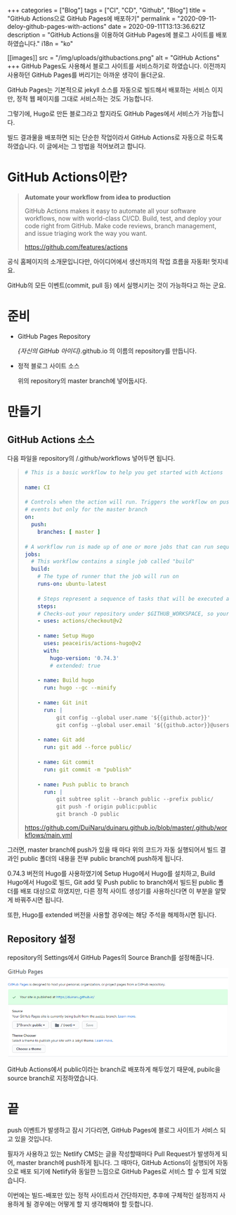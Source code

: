 +++
categories = ["Blog"]
tags = ["CI", "CD", "Github", "Blog"]
title = "GitHub Actions으로 GitHub Pages에 배포하기"
permalink = "2020-09-11-deloy-github-pages-with-actions"
date = 2020-09-11T13:13:36.621Z
description = "GitHub Actions을 이용하여 GitHub Pages에 블로그 사이트를 배포하였습니다."
i18n = "ko"

[[images]]
src = "/img/uploads/githubactions.png"
alt = "GitHub Actions"
+++
GitHub Pages도 사용해서 블로그 사이트를 서비스하기로 하였습니다. 이전까지 사용하던 GitHub Pages를 버리기는 아까운 생각이 들더군요.

GitHub Pages는 기본적으로 jekyll 소스를 자동으로 빌드해서 배포하는 서비스 이지만, 정적 웹 페이지를 그대로 서비스하는 것도 가능합니다.

그렇기에, Hugo로 만든 블로그라고 할지라도 GitHub Pages에서 서비스가 가능합니다.

빌드 결과물을 배포하면 되는 단순한 작업이라서 GitHub Actions로 자동으로 하도록 하였습니다. 이 글에서는 그 방법을 적어보려고 합니다.

# GitHub Actions이란?

> **Automate your workflow from idea to production**
>
> GitHub Actions makes it easy to automate all your software workflows, now with world-class CI/CD. Build, test, and deploy your code right from GitHub. Make code reviews, branch management, and issue triaging work the way you want.
>
> <https://github.com/features/actions>

공식 홈페이지의 소개문입니다만, 아이디어에서 생산까지의 작업 흐름을 자동화! 멋지네요.

GitHub의 모든 이벤트(commit, pull 등) 에서 실행시키는 것이 가능하다고 하는 군요.

# 준비

* GitHub Pages Repository

  *{자신의 GitHub 아이디}*.github.io 의 이름의 repository를 만듭니다.
* 정적 블로그 사이트 소스

  위의 repository의 master branch에 넣어둡시다.

# 만들기

## GitHub Actions 소스

다음 파일을 repository의 /.github/workflows 넣어두면 됩니다.

> ```yaml
> # This is a basic workflow to help you get started with Actions
>
> name: CI
>
> # Controls when the action will run. Triggers the workflow on push or pull request
> # events but only for the master branch
> on:
>   push:
>     branches: [ master ]
>
> # A workflow run is made up of one or more jobs that can run sequentially or in parallel
> jobs:
>   # This workflow contains a single job called "build"
>   build:
>     # The type of runner that the job will run on
>     runs-on: ubuntu-latest
>
>     # Steps represent a sequence of tasks that will be executed as part of the job
>     steps:
>     # Checks-out your repository under $GITHUB_WORKSPACE, so your job can access it
>     - uses: actions/checkout@v2
>
>     - name: Setup Hugo
>       uses: peaceiris/actions-hugo@v2
>       with:
>         hugo-version: '0.74.3'
>         # extended: true
>       
>     - name: Build hugo
>       run: hugo --gc --minify
>       
>     - name: Git init
>       run: |
>           git config --global user.name '${{github.actor}}'
>           git config --global user.email '${{github.actor}}@users.noreply.github.com'
>           
>     - name: Git add
>       run: git add --force public/
>     
>     - name: Git commit
>       run: git commit -m "publish"
>
>     - name: Push public to branch
>       run: |
>           git subtree split --branch public --prefix public/
>           git push -f origin public:public
>           git branch -D public
> ```
>
> <https://github.com/DuiNaru/duinaru.github.io/blob/master/.github/workflows/main.yml>

그러면, master branch에 push가 있을 때 마다 위의 코드가 자동 실행되어서 빌드 결과인 public 폴더의 내용을 전부 public branch에 push하게 됩니다.

0.74.3 버전의 Hugo를 사용하였기에 Setup Hugo에서 Hugo를 설치하고, Build Hugo에서 Hugo로 빌드, Git add 및 Push public to branch에서 빌드된 public 폴더를 배포 대상으로 하였지만, 다른 정적 사이트 생성기를 사용하신다면 이 부분을 알맞게 바꿔주시면 됩니다.

또한, Hugo를 extended 버전을 사용할 경우에는 해당 주석을 해제하시면 됩니다.

## Repository 설정

repository의 Settings에서 GitHub Pages의 Source Branch를 설정해줍니다.

![Source Branch](/img/uploads/githubpages_sourcebranch.png)

GitHub Actions에서 public이라는 branch로 배포하게 해두었기 때문에, pubilc을 source branch로 지정하였습니다.

# 끝

push 이벤트가 발생하고 잠시 기다리면, GitHub Pages에 블로그 사이트가 서비스 되고 있을 것입니다.

필자가 사용하고 있는 Netlify CMS는 글을 작성할때마다 Pull Request가 발생하게 되어, master branch에 push하게 됩니다. 그 때마다, GitHub Actions이 실행되어 자동으로 배포 되기에 Netlify와 동일한 느낌으로 GitHub Pages로 서비스 할 수 있게 되었습니다.

이번에는 빌드-배포만 있는 정적 사이트라서 간단하지만, 추후에 구체적인 설정까지 사용하게 될 경우에는 어떻게 할 지 생각해봐야 할 듯합니다.